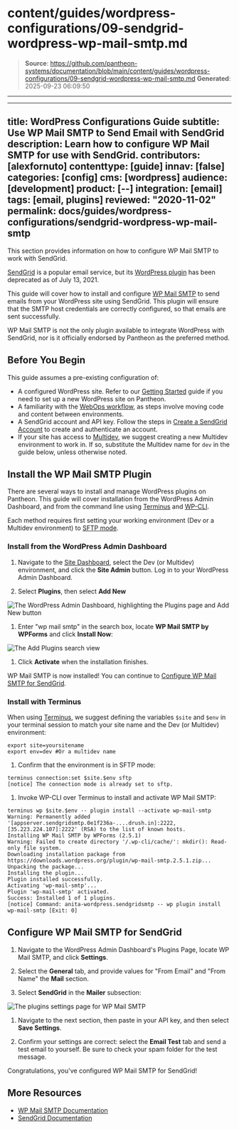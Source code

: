 # content/guides/wordpress-configurations/09-sendgrid-wordpress-wp-mail-smtp.md

> **Source**: https://github.com/pantheon-systems/documentation/blob/main/content/guides/wordpress-configurations/09-sendgrid-wordpress-wp-mail-smtp.md
> **Generated**: 2025-09-23 06:09:50

---

---
title: WordPress Configurations Guide
subtitle: Use WP Mail SMTP to Send Email with SendGrid
description: Learn how to configure WP Mail SMTP for use with SendGrid.
contributors: [alexfornuto]
contenttype: [guide]
innav: [false]
categories: [config]
cms: [wordpress]
audience: [development]
product: [--]
integration: [email]
tags: [email, plugins]
reviewed: "2020-11-02"
permalink: docs/guides/wordpress-configurations/sendgrid-wordpress-wp-mail-smtp
---

This section provides information on how to configure WP Mail SMTP to work with SendGrid.

[SendGrid](https://sendgrid.com/) is a popular email service, but its [WordPress plugin](https://wordpress.org/plugins/sendgrid-email-delivery-simplified/) has been deprecated as of July 13, 2021.

This guide will cover how to install and configure [WP Mail SMTP](https://wordpress.org/plugins/wp-mail-smtp/) to send emails from your WordPress site using SendGrid. This plugin will ensure that the SMTP host credentials are correctly configured, so that emails are sent successfully.

<Alert title="Note" type="info">

WP Mail SMTP is not the only plugin available to integrate WordPress with SendGrid, nor is it officially endorsed by Pantheon as the preferred method.

</Alert>

## Before You Begin

This guide assumes a pre-existing configuration of:

- A configured WordPress site. Refer to our [Getting Started](/guides/getstarted) guide if you need to set up a new WordPress site on Pantheon.
- A familiarity with the [WebOps workflow](/pantheon-workflow), as steps involve moving code and content between environments.
- A SendGrid account and API key. Follow the steps in [Create a SendGrid Account](/guides/sendgrid/#create-a-sendgrid-account) to create and authenticate an account.
- If your site has access to [Multidev](/guides/multidev), we suggest creating a new Multidev environment to work in. If so, substitute the Multidev name for `dev` in the guide below, unless otherwise noted.

## Install the WP Mail SMTP Plugin

There are several ways to install and manage WordPress plugins on Pantheon. This guide will cover installation from the WordPress Admin Dashboard, and from the command line using [Terminus](/terminus) and [WP-CLI](/guides/wp-cli).

Each method requires first setting your working environment (Dev or a Multidev environment) to [SFTP mode](/guides/sftp).

### Install from the WordPress Admin Dashboard

1. Navigate to the [Site Dashboard](/guides/account-mgmt/workspace-sites-teams/sites), select the Dev (or Multidev) environment, and click the **Site Admin** button. Log in to your WordPress Admin Dashboard.

1. Select **Plugins**, then select **Add New**

  ![The WordPress Admin Dashboard, highlighting the Plugins page and Add New button](../../../images/guides/wp-mail-smtp/add-new-plugin.png)

1. Enter "wp mail smtp" in the search box, locate **WP Mail SMTP by WPForms** and click **Install Now**:

  ![The Add Plugins search view](../../../images/guides/wp-mail-smtp/search-plugins-install.png)

1. Click **Activate** when the installation finishes.

WP Mail SMTP is now installed! You can continue to [Configure WP Mail SMTP for SendGrid](#configure-wp-mail-smtp-for-sendgrid).

### Install with Terminus

<Alert title="Exports" type="export">

When using [Terminus](/terminus), we suggest defining the variables `$site` and `$env` in your terminal session to match your site name and the Dev (or Multidev) environment:

```bash{promptuser: user}
export site=yoursitename
export env=dev #Or a multidev name
```

</Alert>

1. Confirm that the environment is in SFTP mode:

  ```bash{outputLines: 2}
  terminus connection:set $site.$env sftp
  [notice] The connection mode is already set to sftp.
  ```

1. Invoke WP-CLI over Terminus to install and activate WP Mail SMTP:

  ```bash{outputLines: 2-13}
  terminus wp $site.$env -- plugin install --activate wp-mail-smtp
  Warning: Permanently added '[appserver.sendgridsmtp.0e1f236a-....drush.in]:2222,[35.223.224.107]:2222' (RSA) to the list of known hosts.
  Installing WP Mail SMTP by WPForms (2.5.1)
  Warning: Failed to create directory '/.wp-cli/cache/': mkdir(): Read-only file system.
  Downloading installation package from https://downloads.wordpress.org/plugin/wp-mail-smtp.2.5.1.zip...
  Unpacking the package...
  Installing the plugin...
  Plugin installed successfully.
  Activating 'wp-mail-smtp'...
  Plugin 'wp-mail-smtp' activated.
  Success: Installed 1 of 1 plugins.
  [notice] Command: anita-wordpress.sendgridsmtp -- wp plugin install wp-mail-smtp [Exit: 0]
  ```

## Configure WP Mail SMTP for SendGrid

1. Navigate to the WordPress Admin Dashboard's Plugins Page, locate WP Mail SMTP, and click **Settings**.

1. Select the **General** tab, and provide values for "From Email" and "From Name" the **Mail** section. 

1. Select **SendGrid** in the **Mailer** subsection:

  ![The plugins settings page for WP Mail SMTP](../../../images/guides/wp-mail-smtp/plugin-settings.png)

1. Navigate to the next section, then paste in your API key, and then select **Save Settings**.

1. Confirm your settings are correct: select the **Email Test** tab and send a test email to yourself. Be sure to check your spam folder for the test message.

Congratulations, you've configured WP Mail SMTP for SendGrid!

## More Resources

- [WP Mail SMTP Documentation](https://wpmailsmtp.com/docs/)  
- [SendGrid Documentation](https://sendgrid.com/docs/)